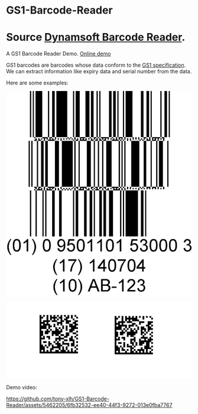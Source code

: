 # GS1-Barcode-Reader
# Source [Dynamsoft Barcode Reader](https://www.dynamsoft.com/barcode-reader/overview/).

A GS1 Barcode Reader Demo. 
[Online demo](https://magnificent-pie-f6f946.netlify.app/)

GS1 barcodes are barcodes whose data conform to the [GS1 specification](https://ref.gs1.org/standards/genspecs/). We can extract information like expiry data and serial number from the data.

Here are some examples:

![stacked](./sample-images/databar_expanded_stacked.png)

![datamatrix](./sample-images/gs1-datamatrix.jpg)

Demo video:

https://github.com/tony-xlh/GS1-Barcode-Reader/assets/5462205/6fb32532-ee40-44f3-9272-013e0fba7767
